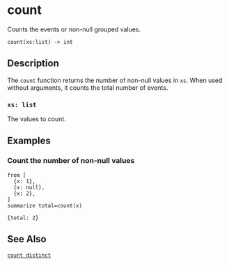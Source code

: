 # count

Counts the events or non-null grouped values.

```tql
count(xs:list) -> int
```

## Description

The `count` function returns the number of non-null values in `xs`. When used
without arguments, it counts the total number of events.

### `xs: list`

The values to count.

## Examples

### Count the number of non-null values

```tql
from [
  {x: 1},
  {x: null},
  {x: 2},
]
summarize total=count(x)
```

```tql
{total: 2}
```

## See Also

[`count_distinct`](count_distinct.md)
